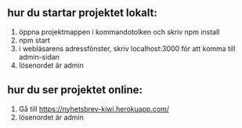 ## hur du startar projektet lokalt:
1) öppna projektmappen i kommandotolken och skriv npm install
2) npm start
3) i webläsarens adressfönster, skriv localhost:3000 för att komma till admin-sidan
4) lösenordet är admin

## hur du ser projektet online:
1) Gå till https://nyhetsbrev-kiwi.herokuapp.com/
2) lösenordet är admin
